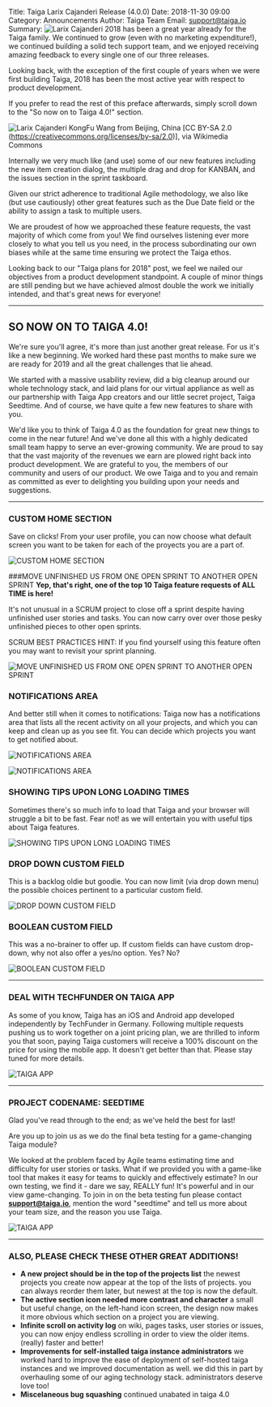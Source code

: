 Title: Taiga Larix Cajanderi Release (4.0.0)
Date: 2018-11-30 09:00
Category: Announcements
Author: Taiga Team
Email: support@taiga.io
Summary: ![Larix Cajanderi]({filename}/images/2018-11-30_changelog400/Larix_gmelinii.jpg) 2018 has been a great year already for the Taiga family. We continued to grow (even with no marketing expenditure!), we continued building a solid tech support team, and we enjoyed receiving amazing feedback to every single one of our three releases.

Looking back, with the exception of the first couple of years when we were first building Taiga, 2018 has been the most active year with respect to product development.

If you prefer to read the rest of this preface afterwards, simply scroll down to the "So now on to Taiga 4.0!" section.

![Larix Cajanderi]({filename}/images/2018-11-30_changelog400/Larix_gmelinii.jpg) 
KongFu Wang from Beijing, China [CC BY-SA 2.0 (https://creativecommons.org/licenses/by-sa/2.0)], via Wikimedia Commons

Internally we very much like (and use) some of our new features including the new item creation dialog, the multiple drag and drop for KANBAN, and the issues section in the sprint taskboard.

Given our strict adherence to traditional Agile methodology, we also like (but use cautiously) other great features such as the Due Date field or the ability to assign a task to multiple users.

We are proudest of how we approached these feature requests, the vast majority of which come from you! We find ourselves listening ever more closely to what you tell us you need, in the process subordinating our own biases while at the same time ensuring we protect the Taiga ethos.

Looking back to our "Taiga plans for 2018" post, we feel we nailed our objectives from a product development standpoint. A couple of minor things are still pending but we have achieved almost double the work we initially intended, and that's great news for everyone!

--------------------------------------------------------------------------------

## SO NOW ON TO TAIGA 4.0!
We're sure you'll agree, it's more than just another great release. For us it's like a new beginning. We worked hard these past months to make sure we are ready for 2019 and all the great challenges that lie ahead.

We started with a massive usability review, did a big cleanup around our whole technology stack, and laid plans for our virtual appliance as well as our partnership with Taiga App creators and our little secret project, Taiga Seedtime. And of course, we have quite a few new features to share with you.

We'd like you to think of Taiga 4.0 as the foundation for great new things to come in the near future! And we've done all this with a highly dedicated small team happy to serve an ever-growing community. We are proud to say that the vast majority of the revenues we earn are plowed right back into product development. We are grateful to you, the members of our community and users of our product. We owe Taiga and to you and remain as committed as ever to delighting you building upon your needs and suggestions.

--------------------------------------------------------------------------------

### CUSTOM HOME SECTION
Save on clicks! From your user profile, you can now choose what default screen you want to be taken for each of the proyects you are a part of.

![CUSTOM HOME SECTION]({filename}/images/2018-11-30_changelog400/dafault_page.gif)

###MOVE UNFINISHED US FROM ONE OPEN SPRINT TO ANOTHER OPEN SPRINT
**Yep, that's right, one of the top 10 Taiga feature requests of ALL TIME is here!**

It's not unusual in a SCRUM project to close off a sprint despite having unfinished user stories and tasks. You can now carry over over those pesky unfinished pieces to other open sprints.

SCRUM BEST PRACTICES HINT: If you find yourself using this feature often you may want to revisit your sprint planning.

![MOVE UNFINISHED US FROM ONE OPEN SPRINT TO ANOTHER OPEN SPRINT]({filename}/images/2018-11-30_changelog400/move_sprint.gif)

### NOTIFICATIONS AREA
And better still when it comes to notifications: Taiga now has a notifications area that lists all the recent activity on all your projects, and which you can keep and clean up as you see fit. You can decide which projects you want to get notified about.

![NOTIFICATIONS AREA]({filename}/images/2018-11-30_changelog400/notifications.gif)

![NOTIFICATIONS AREA]({filename}/images/2018-11-30_changelog400/notifications.png)

### SHOWING TIPS UPON LONG LOADING TIMES

Sometimes there's so much info to load that Taiga and your browser will struggle a bit to be fast. Fear not! as we will entertain you with useful tips about Taiga features.

![SHOWING TIPS UPON LONG LOADING TIMES]({filename}/images/2018-11-30_changelog400/tips.gif)

### DROP DOWN CUSTOM FIELD

This is a backlog oldie but goodie. You can now limit (via drop down menu) the possible choices pertinent to a particular custom field.

![DROP DOWN CUSTOM FIELD]({filename}/images/2018-11-30_changelog400/custom_dropdown.gif)

### BOOLEAN CUSTOM FIELD

This was a no-brainer to offer up. If custom fields can have custom drop-down, why not also offer a yes/no option. Yes? No?

![BOOLEAN CUSTOM FIELD]({filename}/images/2018-11-30_changelog400/custom_boolean.png)


--------------------------------------------------------------------------------

### DEAL WITH TECHFUNDER ON TAIGA APP

As some of you know, Taiga has an iOS and Android app developed independently by TechFunder in Germany. Following multiple requests pushing us to work together on a joint pricing plan, we are thrilled to inform you that soon, paying Taiga customers will receive a 100% discount on the price for using the mobile app. It doesn't get better than that. Please stay tuned for more details.

![TAIGA APP]({filename}/images/2018-11-30_changelog400/taigaapp.png)

--------------------------------------------------------------------------------

### PROJECT CODENAME: SEEDTIME

Glad you've read through to the end; as we've held the best for last!

Are you up to join us as we do the final beta testing for a game-changing Taiga module?

We looked at the problem faced by Agile teams estimating time and difficulty for user stories or tasks. What if we provided you with a game-like tool that makes it easy for teams to quickly and effectively estimate? In our own testing, we find it - dare we say, REALLY fun! It's powerful and in our view game-changing. To join in on the beta testing fun please contact **support@taiga.io**, mention the word "seedtime" and tell us more about your team size, and the reason you use Taiga.

![TAIGA APP]({filename}/images/2018-11-30_changelog400/seedtime.png)


--------------------------------------------------------------------------------

### ALSO, PLEASE CHECK THESE OTHER GREAT ADDITIONS!

- **A new project should be in the top of the projects list**  the newest projects you create now appear at the top of the lists of projects. you can always reorder them later, but newest at the top is now the default.
- **The active section icon needed more contrast and character**  a small but useful change, on the left-hand icon screen, the design now makes it more obvious which section on a project you are viewing.
- **Infinite scroll on activity log** on wiki, pages tasks, user stories or issues, you can now enjoy endless scrolling in order to view the older items. (really) faster and better!
- **Improvements for self-installed taiga instance administrators** we worked hard to improve the ease of deployment of self-hosted taiga instances and we improved documentation as well. we did this in part by overhauling some of our aging technology stack. administrators deserve love too!
- **Miscelaneous bug squashing** continued unabated in taiga 4.0